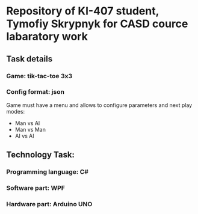# Repository of KI-407 student, Tymofiy Skrypnyk for CASD cource labaratory work

## Task details

### Game: tik-tac-toe 3x3

### Config format: json

Game must have a menu and allows to configure parameters and next play modes:

- Man vs AI
- Man vs Man
- AI vs AI

## Technology Task:

### Programming language: C#

### Software part: WPF

### Hardware part: Arduino UNO

